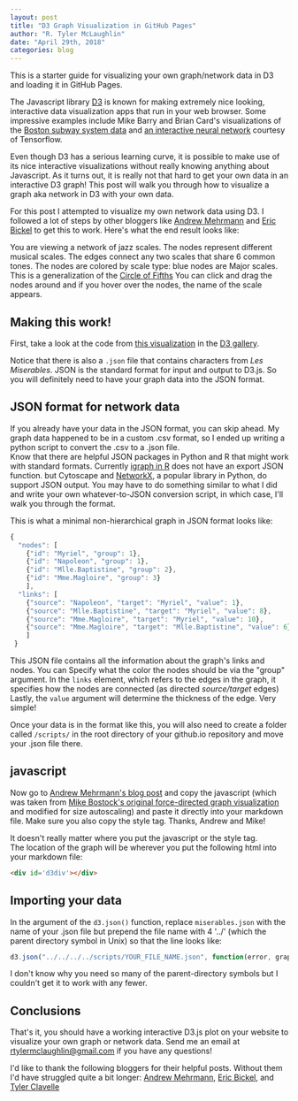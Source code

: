 ```yaml
---
layout: post
title: "D3 Graph Visualization in GitHub Pages"
author: "R. Tyler McLaughlin"
date: "April 29th, 2018"
categories: blog
---
```

<script src="//code.jquery.com/jquery.js"></script>
<style>

.node {
  stroke: #fff;
  stroke-width: 1.5px;
}

.link {
  stroke: #999;
  stroke-opacity: .6;
}

</style>

This is a starter guide for visualizing your own graph/network data in D3 and loading it in GitHub Pages.

The Javascript library [D3](https://d3js.org/) is known for making extremely nice looking, interactive data visualization apps that run in your web browser.  Some impressive examples include Mike Barry and Brian Card's visualizations of the [Boston subway system data](http://mbtaviz.github.io) and [an interactive neural network](https://playground.tensorflow.org) courtesy of Tensorflow.

Even though D3 has a serious learning curve, it is possible to make use of its nice interactive visualizations without really knowing anything about Javascript.  As it turns out, it is really not that hard to get your own data in an interactive D3 graph!
This post will walk you through how to visualize a graph aka network in D3 with your own data.


For this post I attempted to visualize my own network data using D3.  I followed a lot of steps by other bloggers like [Andrew Mehrmann](http://dkmehrmann.github.io/blog/2016/05/01/d3.html) and [Eric Bickel](https://ehbick01.github.io/2017/05/09/embedding-d3-visuals-in-rmarkdown/) to get this to work.    Here's what the end result looks like: 

<div id='d3div'></div>

You are viewing a network of jazz scales.  The nodes represent different musical scales.  The edges connect any two scales that share 6 common tones.  The nodes are colored by scale type: blue nodes are Major scales.  This is a generalization of the [Circle of Fifths](https://en.wikipedia.org/wiki/Circle_of_fifths)  You can click and drag the nodes around and if you hover over the nodes, the name of the scale appears.

## Making this work!

First, take a look at the code from [this visualization](http://bl.ocks.org/mbostock/4062045)  in the [D3 gallery](https://github.com/mbostock/d3/wiki/Gallery).  

Notice that there is also a `.json` file that contains characters from *Les Miserables*.  JSON is the standard format for input and output to D3.js.  So you will definitely need to have your graph data into the JSON format.   

## JSON format for network data

If you already have your data in the JSON format, you can skip ahead.  My graph data happened to be in a custom .csv format, so I ended up writing a python script to convert the .csv to a .json file.  
Know that there are helpful JSON packages in Python and R that might work with standard formats.  Currently [igraph in R](http://kateto.net/networks-r-igraph) does not have an export JSON function. but Cytoscape and [NetworkX](https://networkx.github.io), a popular library in Python, do support JSON output.  You may have to do something similar to what I did and write your own whatever-to-JSON conversion script, in which case, I'll walk you through the format.  

This is what a minimal non-hierarchical graph in JSON format looks like:

```javascript
{
  "nodes": [
    {"id": "Myriel", "group": 1},
    {"id": "Napoleon", "group": 1},
    {"id": "Mlle.Baptistine", "group": 2},
    {"id": "Mme.Magloire", "group": 3}
    ],
  "links": [
    {"source": "Napoleon", "target": "Myriel", "value": 1},
    {"source": "Mlle.Baptistine", "target": "Myriel", "value": 8},
    {"source": "Mme.Magloire", "target": "Myriel", "value": 10},
    {"source": "Mme.Magloire", "target": "Mlle.Baptistine", "value": 6}
    ]
 }
```
This JSON file contains all the information about the graph's links and nodes.   You can Specify what the color the nodes should be via the "group" argument.  In the `links` element, which refers to the edges in the graph, it specifies how the nodes are connected (as directed *source/target* edges) Lastly, the `value` argument will determine the thickness of the edge.  Very simple!

Once your data is in the format like this, you will also need to create a folder called `/scripts/` in the root directory of your github.io repository and move your .json file there.

## javascript 

Now go to [Andrew Mehrmann's blog post](http://dkmehrmann.github.io/blog/2016/05/01/d3.html) and copy the javascript (which was taken from [Mike Bostock's original force-directed graph visualization](http://bl.ocks.org/mbostock/4062045) and modified for size autoscaling) and paste it directly into your markdown file.  Make sure you also copy the style tag.  Thanks, Andrew and Mike!  

It doesn't really matter where you put the javascript or the style tag.  
The location of the graph will be wherever you put the following html into your markdown file:

```html
<div id='d3div'></div>
````

## Importing your data

In the argument of the `d3.json()` function, replace `miserables.json` with the name of your .json file but prepend the file name with 4 '../' (which the parent directory symbol in Unix) so that the line looks like:

```javascript
d3.json("../../../../scripts/YOUR_FILE_NAME.json", function(error, graph) {
```

I don't know why you need so many of the parent-directory symbols but I couldn't get it to work with any fewer.





<script src="//d3js.org/d3.v3.min.js"></script>
<script>

var width = $("#d3div").width(),
    height = 400;

var color = d3.scale.category20();

var force = d3.layout.force()
    .charge(-62)
    .linkDistance(80)
    .size([width, height]);

var svg = d3.select("#d3div").append("svg")
    .attr("width", width)
    .attr("height", height);

d3.json("../../../../scripts/jazz_scales_network_minCTs6.json", function(error, graph) {
  if (error) throw error;

  force
      .nodes(graph.nodes)
      .links(graph.links)
      .start();

  var link = svg.selectAll(".link")
      .data(graph.links)
    .enter().append("line")
      .attr("class", "link")
      .style("stroke-width", function(d) { return Math.sqrt(d.value); });

  var node = svg.selectAll(".node")
      .data(graph.nodes)
    .enter().append("circle")
      .attr("class", "node")
      .attr("r", 5)
      .style("fill", function(d) { return color(d.group); })
      .call(force.drag);

  node.append("title")
      .text(function(d) { return d.name; });

  force.on("tick", function() {
    link.attr("x1", function(d) { return d.source.x; })
        .attr("y1", function(d) { return d.source.y; })
        .attr("x2", function(d) { return d.target.x; })
        .attr("y2", function(d) { return d.target.y; });

    node.attr("cx", function(d) { return d.x; })
        .attr("cy", function(d) { return d.y; });
  });
});

</script>

## Conclusions

That's it, you should have a working interactive D3.js plot on your website to visualize your own graph or network data.  Send me an email at rtylermclaughlin@gmail.com if you have any questions! 

I'd like to thank the following bloggers for their helpful posts.  Without them I'd have struggled quite a bit longer: [Andrew Mehrmann](http://dkmehrmann.github.io/blog/2016/05/01/d3.html), [Eric Bickel](https://ehbick01.github.io/2017/05/09/embedding-d3-visuals-in-rmarkdown/), and [Tyler Clavelle](https://tclavelle.github.io/blog/blogdown_github/)
